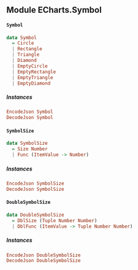 ## Module ECharts.Symbol

#### `Symbol`

``` purescript
data Symbol
  = Circle
  | Rectangle
  | Triangle
  | Diamond
  | EmptyCircle
  | EmptyRectangle
  | EmptyTriangle
  | EmptyDiamond
```

##### Instances
``` purescript
EncodeJson Symbol
DecodeJson Symbol
```

#### `SymbolSize`

``` purescript
data SymbolSize
  = Size Number
  | Func (ItemValue -> Number)
```

##### Instances
``` purescript
EncodeJson SymbolSize
DecodeJson SymbolSize
```

#### `DoubleSymbolSize`

``` purescript
data DoubleSymbolSize
  = DblSize (Tuple Number Number)
  | DblFunc (ItemValue -> Tuple Number Number)
```

##### Instances
``` purescript
EncodeJson DoubleSymbolSize
DecodeJson DoubleSymbolSize
```



